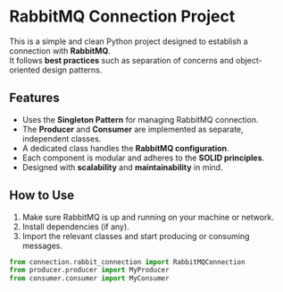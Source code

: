 # RabbitMQ Connection Project

This is a simple and clean Python project designed to establish a connection with **RabbitMQ**.  
It follows **best practices** such as separation of concerns and object-oriented design patterns.

## Features

- Uses the **Singleton Pattern** for managing RabbitMQ connection.
- The **Producer** and **Consumer** are implemented as separate, independent classes.
- A dedicated class handles the **RabbitMQ configuration**.
- Each component is modular and adheres to the **SOLID principles**.
- Designed with **scalability** and **maintainability** in mind.


## How to Use

1. Make sure RabbitMQ is up and running on your machine or network.
2. Install dependencies (if any).
3. Import the relevant classes and start producing or consuming messages.

```python
from connection.rabbit_connection import RabbitMQConnection
from producer.producer import MyProducer
from consumer.consumer import MyConsumer
